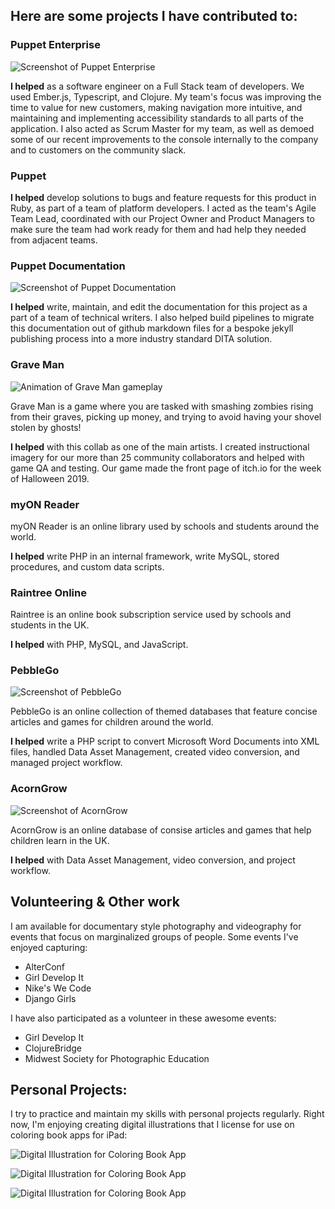 ## Here are some projects I have contributed to:

### Puppet Enterprise

![Screenshot of Puppet Enterprise](images/PuppetEnterprise.jpg "Screenshot of Puppet Enterprise")

**I helped** as a software engineer on a Full Stack team of developers. We used Ember.js, Typescript, and Clojure. My team's focus was improving the time to value for new customers, making navigation more intuitive, and maintaining and implementing accessibility standards to all parts of the application. I also acted as Scrum Master for my team, as well as demoed some of our recent improvements to the console internally to the company and to customers on the community slack.

### Puppet

**I helped** develop solutions to bugs and feature requests for this product in Ruby, as part of a team of platform developers. I acted as the team's Agile Team Lead, coordinated with our Project Owner and Product Managers to make sure the team had work ready for them and had help they needed from adjacent teams.

### Puppet Documentation

![Screenshot of Puppet Documentation](images/PuppetDocs.png "Screenshot of Puppet Documentation")

**I helped** write, maintain, and edit the documentation for this project as a part of a team of technical writers. I also helped build pipelines to migrate this documentation out of github markdown files for a bespoke jekyll publishing process into a more industry standard DITA solution.

### Grave Man

![Animation of Grave Man gameplay](images/GraveMan.gif "Animation of Grave Man gameplay")

Grave Man is a game where you are tasked with smashing zombies rising from their graves, picking up money, and trying to avoid having your shovel stolen by ghosts!

**I helped** with this collab as one of the main artists. I created instructional imagery for our more than 25 community collaborators and helped with game QA and testing. Our game made the front page of itch.io for the week of Halloween 2019.  

### myON Reader

myON Reader is an online library used by schools and students around the world.

**I helped** write PHP in an internal framework, write MySQL, stored procedures, and custom data scripts.

### Raintree Online

Raintree is an online book subscription service used by schools and students in the UK.

**I helped** with PHP, MySQL, and JavaScript.

### PebbleGo

![Screenshot of PebbleGo](images/PebbleGo.png "Screenshot of PebbleGo")

PebbleGo is an online collection of themed databases that feature concise articles and games for children around the world.

**I helped** write a PHP script to convert Microsoft Word Documents into XML files, handled Data Asset Management, created video conversion, and managed project workflow.

### AcornGrow

![Screenshot of AcornGrow](images/acorngrow.jpg "Screenshot of AcornGrow")

AcornGrow is an online database of consise articles and games that help children learn in the UK.

**I helped** with Data Asset Management, video conversion, and project workflow.

## Volunteering & Other work

I am available for documentary style photography and videography for events that focus on marginalized groups of people. Some events I've enjoyed capturing:

* AlterConf
* Girl Develop It
* Nike's We Code
* Django Girls

I have also participated as a volunteer in these awesome events:

* Girl Develop It
* ClojureBridge
* Midwest Society for Photographic Education

## Personal Projects:

I try to practice and maintain my skills with personal projects regularly. Right now, I'm enjoying creating digital illustrations that I license for use on coloring book apps for iPad:

![Digital Illustration for Coloring Book App](images/galacticcats.PNG "Digital Illustration for Coloring Book App")

![Digital Illustration for Coloring Book App](images/fruitillustration.PNG "Digital Illustration for Coloring Book App")

![Digital Illustration for Coloring Book App](images/lovegrows.PNG "Digital Illustration for Coloring Book App")